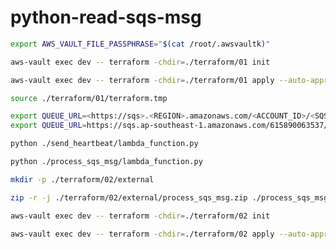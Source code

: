# python-read-sqs-msg

```bash
export AWS_VAULT_FILE_PASSPHRASE="$(cat /root/.awsvaultk)"
```

```bash
aws-vault exec dev -- terraform -chdir=./terraform/01 init
```

```bash
aws-vault exec dev -- terraform -chdir=./terraform/01 apply --auto-approve
```

```bash
source ./terraform/01/terraform.tmp
```

```bash
export QUEUE_URL=<https://sqs>.<REGION>.amazonaws.com/<ACCOUNT_ID>/<SQS_NAME>
export QUEUE_URL=https://sqs.ap-southeast-1.amazonaws.com/615890063537/sqs-fds8w9mk
```

```bash
python ./send_heartbeat/lambda_function.py
```

```bash
python ./process_sqs_msg/lambda_function.py
```

```bash
mkdir -p ./terraform/02/external
```

```bash
zip -r -j ./terraform/02/external/process_sqs_msg.zip ./process_sqs_msg
```

```bash
aws-vault exec dev -- terraform -chdir=./terraform/02 init
```

```bash
aws-vault exec dev -- terraform -chdir=./terraform/02 apply --auto-approve
```
